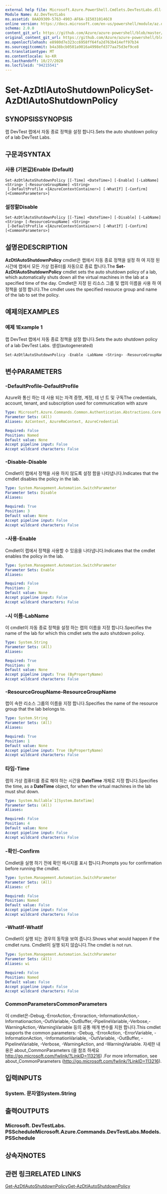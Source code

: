 ```yaml
---
external help file: Microsoft.Azure.PowerShell.Cmdlets.DevTestLabs.dll-Help.xml
Module Name: Az.DevTestLabs
ms.assetid: 8AAD9309-5763-4903-AF6A-1E50310146C0
online version: https://docs.microsoft.com/en-us/powershell/module/az.devtestlabs/set-azdtlautoshutdownpolicy
schema: 2.0.0
content_git_url: https://github.com/Azure/azure-powershell/blob/master/src/DevTestLabs/DevTestLabs/help/Set-AzDtlAutoShutdownPolicy.md
original_content_git_url: https://github.com/Azure/azure-powershell/blob/master/src/DevTestLabs/DevTestLabs/help/Set-AzDtlAutoShutdownPolicy.md
ms.openlocfilehash: e8980d7e323cc6958ff64fa2d763b414eff97b34
ms.sourcegitcommit: b4a38bcb0501a9016a4998efd377aa75d3ef9ce8
ms.translationtype: MT
ms.contentlocale: ko-KR
ms.lasthandoff: 10/27/2020
ms.locfileid: "94215541"
---
```

# <span data-ttu-id="519fa-101">Set-AzDtlAutoShutdownPolicy</span><span class="sxs-lookup"><span data-stu-id="519fa-101">Set-AzDtlAutoShutdownPolicy</span></span>

## <span data-ttu-id="519fa-102">SYNOPSIS</span><span class="sxs-lookup"><span data-stu-id="519fa-102">SYNOPSIS</span></span>
<span data-ttu-id="519fa-103">랩 DevTest 랩에서 자동 종료 정책을 설정 합니다.</span><span class="sxs-lookup"><span data-stu-id="519fa-103">Sets the auto shutdown policy of a lab DevTest Labs.</span></span>

## <span data-ttu-id="519fa-104">구문과</span><span class="sxs-lookup"><span data-stu-id="519fa-104">SYNTAX</span></span>

### <span data-ttu-id="519fa-105">사용 (기본값)</span><span class="sxs-lookup"><span data-stu-id="519fa-105">Enable (Default)</span></span>
```
Set-AzDtlAutoShutdownPolicy [[-Time] <DateTime>] [-Enable] [-LabName] <String> [-ResourceGroupName] <String>
 [-DefaultProfile <IAzureContextContainer>] [-WhatIf] [-Confirm] [<CommonParameters>]
```

### <span data-ttu-id="519fa-106">설정할</span><span class="sxs-lookup"><span data-stu-id="519fa-106">Disable</span></span>
```
Set-AzDtlAutoShutdownPolicy [[-Time] <DateTime>] [-Disable] [-LabName] <String> [-ResourceGroupName] <String>
 [-DefaultProfile <IAzureContextContainer>] [-WhatIf] [-Confirm] [<CommonParameters>]
```

## <span data-ttu-id="519fa-107">설명은</span><span class="sxs-lookup"><span data-stu-id="519fa-107">DESCRIPTION</span></span>
<span data-ttu-id="519fa-108">**AzDtlAutoShutdownPolicy** cmdlet은 랩에서 자동 종료 정책을 설정 하 여 지정 된 시간에 랩에서 모든 가상 컴퓨터를 자동으로 종료 합니다.</span><span class="sxs-lookup"><span data-stu-id="519fa-108">The **Set-AzDtlAutoShutdownPolicy** cmdlet sets the auto shutdown policy of a lab, which automatically shuts down all the virtual machines in the lab at a specified time of the day.</span></span>
<span data-ttu-id="519fa-109">Cmdlet은 지정 된 리소스 그룹 및 랩의 이름을 사용 하 여 정책을 설정 합니다.</span><span class="sxs-lookup"><span data-stu-id="519fa-109">The cmdlet uses the specified resource group and name of the lab to set the policy.</span></span>

## <span data-ttu-id="519fa-110">예제의</span><span class="sxs-lookup"><span data-stu-id="519fa-110">EXAMPLES</span></span>

### <span data-ttu-id="519fa-111">예제 1</span><span class="sxs-lookup"><span data-stu-id="519fa-111">Example 1</span></span>

<span data-ttu-id="519fa-112">랩 DevTest 랩에서 자동 종료 정책을 설정 합니다.</span><span class="sxs-lookup"><span data-stu-id="519fa-112">Sets the auto shutdown policy of a lab DevTest Labs.</span></span> <span data-ttu-id="519fa-113">생성</span><span class="sxs-lookup"><span data-stu-id="519fa-113">(autogenerated)</span></span>

```powershell <!-- Aladdin Generated Example --> 
Set-AzDtlAutoShutdownPolicy -Enable -LabName <String> -ResourceGroupName MyResourceGroup -Time <DateTime>
```

## <span data-ttu-id="519fa-114">변수</span><span class="sxs-lookup"><span data-stu-id="519fa-114">PARAMETERS</span></span>

### <span data-ttu-id="519fa-115">-DefaultProfile</span><span class="sxs-lookup"><span data-stu-id="519fa-115">-DefaultProfile</span></span>
<span data-ttu-id="519fa-116">Azure와 통신 하는 데 사용 되는 자격 증명, 계정, 테 넌 트 및 구독</span><span class="sxs-lookup"><span data-stu-id="519fa-116">The credentials, account, tenant, and subscription used for communication with azure</span></span>

```yaml
Type: Microsoft.Azure.Commands.Common.Authentication.Abstractions.Core.IAzureContextContainer
Parameter Sets: (All)
Aliases: AzContext, AzureRmContext, AzureCredential

Required: False
Position: Named
Default value: None
Accept pipeline input: False
Accept wildcard characters: False
```

### <span data-ttu-id="519fa-117">-Disable</span><span class="sxs-lookup"><span data-stu-id="519fa-117">-Disable</span></span>
<span data-ttu-id="519fa-118">Cmdlet이 랩에서 정책을 사용 하지 않도록 설정 함을 나타냅니다.</span><span class="sxs-lookup"><span data-stu-id="519fa-118">Indicates that the cmdlet disables the policy in the lab.</span></span>

```yaml
Type: System.Management.Automation.SwitchParameter
Parameter Sets: Disable
Aliases:

Required: True
Position: 3
Default value: None
Accept pipeline input: False
Accept wildcard characters: False
```

### <span data-ttu-id="519fa-119">-사용</span><span class="sxs-lookup"><span data-stu-id="519fa-119">-Enable</span></span>
<span data-ttu-id="519fa-120">Cmdlet이 랩에서 정책을 사용할 수 있음을 나타냅니다.</span><span class="sxs-lookup"><span data-stu-id="519fa-120">Indicates that the cmdlet enables the policy in the lab.</span></span>

```yaml
Type: System.Management.Automation.SwitchParameter
Parameter Sets: Enable
Aliases:

Required: False
Position: 2
Default value: None
Accept pipeline input: False
Accept wildcard characters: False
```

### <span data-ttu-id="519fa-121">-시 이름</span><span class="sxs-lookup"><span data-stu-id="519fa-121">-LabName</span></span>
<span data-ttu-id="519fa-122">이 cmdlet이 자동 종료 정책을 설정 하는 랩의 이름을 지정 합니다.</span><span class="sxs-lookup"><span data-stu-id="519fa-122">Specifies the name of the lab for which this cmdlet sets the auto shutdown policy.</span></span>

```yaml
Type: System.String
Parameter Sets: (All)
Aliases:

Required: True
Position: 0
Default value: None
Accept pipeline input: True (ByPropertyName)
Accept wildcard characters: False
```

### <span data-ttu-id="519fa-123">-ResourceGroupName</span><span class="sxs-lookup"><span data-stu-id="519fa-123">-ResourceGroupName</span></span>
<span data-ttu-id="519fa-124">랩이 속한 리소스 그룹의 이름을 지정 합니다.</span><span class="sxs-lookup"><span data-stu-id="519fa-124">Specifies the name of the resource group that the lab belongs to.</span></span>

```yaml
Type: System.String
Parameter Sets: (All)
Aliases:

Required: True
Position: 1
Default value: None
Accept pipeline input: True (ByPropertyName)
Accept wildcard characters: False
```

### <span data-ttu-id="519fa-125">타임</span><span class="sxs-lookup"><span data-stu-id="519fa-125">-Time</span></span>
<span data-ttu-id="519fa-126">랩의 가상 컴퓨터를 종료 해야 하는 시간을 **DateTime** 개체로 지정 합니다.</span><span class="sxs-lookup"><span data-stu-id="519fa-126">Specifies the time, as a **DateTime** object, for when the virtual machines in the lab must shut down.</span></span>

```yaml
Type: System.Nullable`1[System.DateTime]
Parameter Sets: (All)
Aliases:

Required: False
Position: 4
Default value: None
Accept pipeline input: False
Accept wildcard characters: False
```

### <span data-ttu-id="519fa-127">-확인</span><span class="sxs-lookup"><span data-stu-id="519fa-127">-Confirm</span></span>
<span data-ttu-id="519fa-128">Cmdlet을 실행 하기 전에 확인 메시지를 표시 합니다.</span><span class="sxs-lookup"><span data-stu-id="519fa-128">Prompts you for confirmation before running the cmdlet.</span></span>

```yaml
Type: System.Management.Automation.SwitchParameter
Parameter Sets: (All)
Aliases: cf

Required: False
Position: Named
Default value: False
Accept pipeline input: False
Accept wildcard characters: False
```

### <span data-ttu-id="519fa-129">-WhatIf</span><span class="sxs-lookup"><span data-stu-id="519fa-129">-WhatIf</span></span>
<span data-ttu-id="519fa-130">Cmdlet이 실행 되는 경우의 동작을 보여 줍니다.</span><span class="sxs-lookup"><span data-stu-id="519fa-130">Shows what would happen if the cmdlet runs.</span></span>
<span data-ttu-id="519fa-131">Cmdlet이 실행 되지 않습니다.</span><span class="sxs-lookup"><span data-stu-id="519fa-131">The cmdlet is not run.</span></span>

```yaml
Type: System.Management.Automation.SwitchParameter
Parameter Sets: (All)
Aliases: wi

Required: False
Position: Named
Default value: False
Accept pipeline input: False
Accept wildcard characters: False
```

### <span data-ttu-id="519fa-132">CommonParameters</span><span class="sxs-lookup"><span data-stu-id="519fa-132">CommonParameters</span></span>
<span data-ttu-id="519fa-133">이 cmdlet은-Debug,-ErrorAction,-Erroraction,-InformationAction,-Informationaction,-OutVariable,-OutBuffer,-PipelineVariable,-Verbose,-WarningAction,-WarningVariable 등의 공통 매개 변수를 지원 합니다.</span><span class="sxs-lookup"><span data-stu-id="519fa-133">This cmdlet supports the common parameters: -Debug, -ErrorAction, -ErrorVariable, -InformationAction, -InformationVariable, -OutVariable, -OutBuffer, -PipelineVariable, -Verbose, -WarningAction, and -WarningVariable.</span></span> <span data-ttu-id="519fa-134">자세한 내용은 about_CommonParameters (을 참조 하세요 http://go.microsoft.com/fwlink/?LinkID=113216) .</span><span class="sxs-lookup"><span data-stu-id="519fa-134">For more information, see about_CommonParameters (http://go.microsoft.com/fwlink/?LinkID=113216).</span></span>

## <span data-ttu-id="519fa-135">입력</span><span class="sxs-lookup"><span data-stu-id="519fa-135">INPUTS</span></span>

### <span data-ttu-id="519fa-136">System. 문자열</span><span class="sxs-lookup"><span data-stu-id="519fa-136">System.String</span></span>

## <span data-ttu-id="519fa-137">출력</span><span class="sxs-lookup"><span data-stu-id="519fa-137">OUTPUTS</span></span>

### <span data-ttu-id="519fa-138">Microsoft. DevTestLabs. PSSchedule</span><span class="sxs-lookup"><span data-stu-id="519fa-138">Microsoft.Azure.Commands.DevTestLabs.Models.PSSchedule</span></span>

## <span data-ttu-id="519fa-139">상속자</span><span class="sxs-lookup"><span data-stu-id="519fa-139">NOTES</span></span>

## <span data-ttu-id="519fa-140">관련 링크</span><span class="sxs-lookup"><span data-stu-id="519fa-140">RELATED LINKS</span></span>

[<span data-ttu-id="519fa-141">Get-AzDtlAutoShutdownPolicy</span><span class="sxs-lookup"><span data-stu-id="519fa-141">Get-AzDtlAutoShutdownPolicy</span></span>](./Get-AzDtlAutoShutdownPolicy.md)


